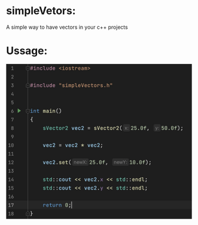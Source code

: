 # simpleVetors:
A simple way to have vectors in your c++ projects

# Ussage:
![demoImage](demoImage.jpg)

